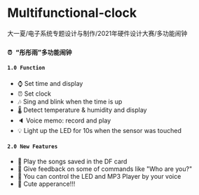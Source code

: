 # Multifunctional-clock
大一夏/电子系统专题设计与制作/2021年硬件设计大赛/多功能闹钟

### `⏰ “彤彤雨”多功能闹钟`

#### `1.0 Function`
- ⌚ Set time and display
- ⏰ Set clock
- 🎶 Sing and blink when the time is up
- 🌡 Detect temperature & humidity and display
- 🔈 Voice memo: record and play
- 💡 Light up the LED for 10s when the sensor was touched

#### `2.0 New Features`
- 🎼 Play the songs saved in the DF card
- 🤔 Give feedback on some of commands like "Who are you?"
- 💝 You can control the LED and MP3 Player by your voice
- 🎊 Cute apperance!!!
